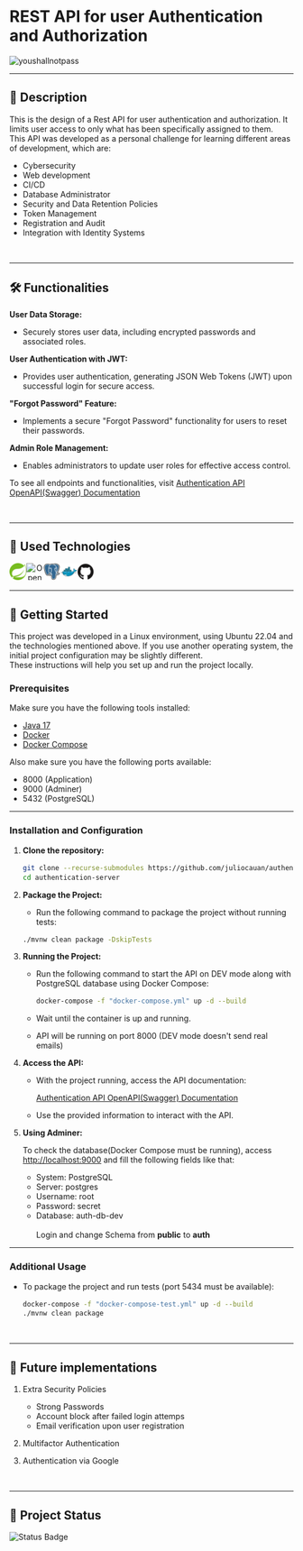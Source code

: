 # REST API for user Authentication and Authorization

![youshallnotpass](https://github.com/juliocauan/authentication-server/assets/84354526/e4d27e22-8a5f-4d74-aacc-b95119852c10)

***
## 📖  Description

This is the design of a Rest API for user authentication and authorization. It limits user access to only what has been specifically assigned to them. <br/>
This API was developed as a personal challenge for learning different areas of development, which are:
 - Cybersecurity
 - Web development
 - CI/CD
 - Database Administrator
 - Security and Data Retention Policies
 - Token Management
 - Registration and Audit
 - Integration with Identity Systems

<br/>

***
## 🛠️ Functionalities
**User Data Storage:**
   - Securely stores user data, including encrypted passwords and associated roles.

**User Authentication with JWT:**
   - Provides user authentication, generating JSON Web Tokens (JWT) upon successful login for secure access.

**"Forgot Password" Feature:**
   - Implements a secure "Forgot Password" functionality for users to reset their passwords.

**Admin Role Management:**
   - Enables administrators to update user roles for effective access control.

To see all endpoints and functionalities, visit [Authentication API OpenAPI(Swagger) Documentation](https://github.com/juliocauan/authentication-open-api)

<br/>

***
## 📡 Used Technologies 
<div align="center"> 
  <img align="left" alt="Spring" title="Spring" height="30" width="30" src="https://raw.githubusercontent.com/devicons/devicon/master/icons/spring/spring-original.svg">
  <img align="left" alt="OpenAPI (Swagger)" title="OpenAPI (Swagger)" height="30" width="30" src="https://avatars.githubusercontent.com/u/37325267?s=200&v=4">
  <img align="left" alt="Postgresql" title="Postgresql" height="30" width="30" src="https://raw.githubusercontent.com/devicons/devicon/master/icons/postgresql/postgresql-original.svg">
  <img align="left" alt="Docker" title="Docker" height="30" width="30" src="https://raw.githubusercontent.com/devicons/devicon/master/icons/docker/docker-original.svg">
  <img align="left" alt="GitHub Actions" title="GitHub Actions" height="30" width="30" src="https://raw.githubusercontent.com/devicons/devicon/master/icons/github/github-original.svg">
</div>
<br/><br/>

***
## 🚀 Getting Started
This project was developed in a Linux environment, using Ubuntu 22.04 and the technologies mentioned above. If you use another operating system, the initial project configuration may be slightly different. <br/>
These instructions will help you set up and run the project locally.

### Prerequisites

Make sure you have the following tools installed:

- [Java 17](https://www.oracle.com/java/technologies/javase-downloads.html)
- [Docker](https://www.docker.com/get-started)
- [Docker Compose](https://docs.docker.com/compose/install/)

Also make sure you have the following ports available:

- 8000 (Application)
- 9000 (Adminer)
- 5432 (PostgreSQL)

***
### Installation and Configuration

1. **Clone the repository:**

    ```bash
    git clone --recurse-submodules https://github.com/juliocauan/authentication-server.git
    cd authentication-server
    ```

2. **Package the Project:**

   - Run the following command to package the project without running tests:

    ```bash
    ./mvnw clean package -DskipTests
    ```

3. **Running the Project:**

   - Run the following command to start the API on DEV mode along with PostgreSQL database using Docker Compose:

     ```bash
     docker-compose -f "docker-compose.yml" up -d --build
     ```

   - Wait until the container is up and running.
   - API will be running on port 8000 (DEV mode doesn't send real emails)

4. **Access the API:**

   - With the project running, access the API documentation:

     [Authentication API OpenAPI(Swagger) Documentation](https://app.swaggerhub.com/apis/juliocauan/authentication/1.1.x)

   - Use the provided information to interact with the API.

5. **Using Adminer:**

      To check the database(Docker Compose must be running), access [http://localhost:9000](http://localhost:9000) and fill the following fields like that:
    - System: PostgreSQL
    - Server: postgres
    - Username: root
    - Password: secret
    - Database: auth-db-dev
      <br/><br/>
      Login and change Schema from **public** to **auth**

***
### Additional Usage

- To package the project and run tests (port 5434 must be available):

  ```bash
  docker-compose -f "docker-compose-test.yml" up -d --build
  ./mvnw clean package
  ```

<br/>

***
## 🔮 Future implementations

1. Extra Security Policies
   - Strong Passwords
   - Account block after failed login attemps
   - Email verification upon user registration

2. Multifactor Authentication

3. Authentication via Google

<br/>

***
## 🔎 Project Status

![Status Badge](https://img.shields.io/badge/status-development-green)

<br/>
